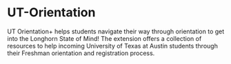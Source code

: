 # UT-Orientation
UT Orientation+ helps students navigate their way through orientation to get into the Longhorn State of Mind! The extension offers a collection of resources to help incoming University of Texas at Austin students through their Freshman orientation and registration process. 


